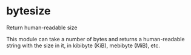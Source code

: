 # bytesize

Return human-readable size

This module can take a number of bytes and returns a human-readable string
with the size in it, in kibibyte (KiB), mebibyte (MiB), etc.
